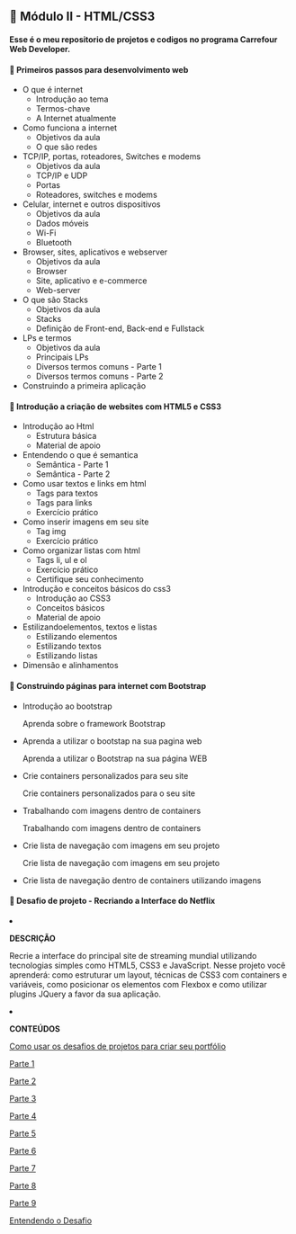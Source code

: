 <h2 dir="auto"> 🚦 Módulo II - HTML/CSS3 </h2>
<h4>Esse é o meu repositorio de projetos e codigos no programa Carrefour Web Developer.</h4>

<h4> 🎯 Primeiros passos para desenvolvimento web </h4>

- O que é internet
    - Introdução ao tema
    - Termos-chave
    - A Internet atualmente
- Como funciona a internet
    - Objetivos da aula
    - O que são redes
- TCP/IP, portas, roteadores, Switches e modems
    - Objetivos da aula
    - TCP/IP e UDP
    - Portas
    - Roteadores, switches e modems
- Celular, internet e outros dispositivos
    - Objetivos da aula
    - Dados móveis
    - Wi-Fi
    - Bluetooth
- Browser, sites, aplicativos e webserver
    - Objetivos da aula
    - Browser
    - Site, aplicativo e e-commerce
    - Web-server
- O que são Stacks
    - Objetivos da aula
    - Stacks
    - Definição de Front-end, Back-end e Fullstack
- LPs e termos
    - Objetivos da aula
    - Principais LPs
    - Diversos termos comuns - Parte 1
    - Diversos termos comuns - Parte 2
- Construindo a primeira aplicação


<h4> 🎯 Introdução a criação de websites com HTML5 e CSS3 </h4>

- Introdução ao Html
    - Estrutura básica
    - Material de apoio
- Entendendo o que é semantica
    - Semântica - Parte 1
    - Semântica - Parte 2
- Como usar textos e links em html
    - Tags para textos
    - Tags para links
    - Exercício prático
- Como inserir imagens em seu site
    - Tag img
    - Exercício prático
- Como organizar listas com html
    - Tags li, ul e ol
    - Exercício prático
    - Certifique seu conhecimento
- Introdução e conceitos básicos do css3
    - Introdução ao CSS3
    - Conceitos básicos
    - Material de apoio
- Estilizandoelementos, textos e listas
    - Estilizando elementos
    - Estilizando textos
    - Estilizando listas
- Dimensão e alinhamentos

<h4> 🎯 Construindo páginas para internet com Bootstrap </h4>

- Introdução ao bootstrap
    
    Aprenda sobre o framework Bootstrap
    
- Aprenda a utilizar o bootstap na sua pagina web
    
    Aprenda a utilizar o Bootstrap na sua página WEB
    
- Crie containers personalizados para seu site
    
    Crie containers personalizados para o seu site
    
- Trabalhando com imagens dentro de containers
    
    Trabalhando com imagens dentro de containers
    
- Crie lista de navegação com imagens em seu projeto
    
    Crie lista de navegação com imagens em seu projeto
    
- Crie lista de navegação dentro de containers utilizando imagens


<h4> 🎯 Desafio de projeto - Recriando a Interface do Netflix </h4

- **DESCRIÇÃO**
    
    Recrie a interface do principal site de streaming mundial utilizando tecnologias simples como HTML5, CSS3 e JavaScript. Nesse projeto você aprenderá: como estruturar um layout, técnicas de CSS3 com containers e variáveis, como posicionar os elementos com Flexbox e como utilizar plugins JQuery a favor da sua aplicação.
    
- **CONTEÚDOS**
    
    [Como usar os desafios de projetos para criar seu portfólio](https://web.dio.me/lab/recriando-a-interface-do-netflix/learning/a9150215-27d5-4a2c-8870-b1eb109e257a)
    
    [Parte 1](https://web.dio.me/lab/recriando-a-interface-do-netflix/learning/d75bfc6e-a532-47d9-a18d-b5b6c43a660e)
    
    [Parte 2](https://web.dio.me/lab/recriando-a-interface-do-netflix/learning/58b5e5d3-9c23-4dc2-80b7-49e787bf050a)
    
    [Parte 3](https://web.dio.me/lab/recriando-a-interface-do-netflix/learning/17afd4ec-f06f-4f18-86bd-fb44c2d2b598)
    
    [Parte 4](https://web.dio.me/lab/recriando-a-interface-do-netflix/learning/fd4e1739-eb40-4b84-b827-92f760627261)
    
    [Parte 5](https://web.dio.me/lab/recriando-a-interface-do-netflix/learning/bbaf8a48-e35b-4438-b861-6e8c44ba5613)
    
    [Parte 6](https://web.dio.me/lab/recriando-a-interface-do-netflix/learning/4c57061c-3ec9-4d0c-88e0-51378188f45e)
    
    [Parte 7](https://web.dio.me/lab/recriando-a-interface-do-netflix/learning/f38f7011-2bd0-4646-966b-2a229f0fd7eb)
    
    [Parte 8](https://web.dio.me/lab/recriando-a-interface-do-netflix/learning/770e12eb-c0ae-4967-a59e-8f992173ae0d)
    
    [Parte 9](https://web.dio.me/lab/recriando-a-interface-do-netflix/learning/2069ecdf-36d6-4ad7-87fd-dab5632e722e)
    
    [Entendendo o Desafio](https://web.dio.me/lab/recriando-a-interface-do-netflix/learning/8b554446-9be4-4375-b474-3e6523480652)



